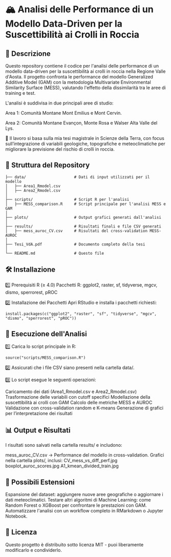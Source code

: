 # 🏔️ Analisi delle Performance di un Modello Data-Driven per la Suscettibilità ai Crolli in Roccia

## 📖 Descrizione
Questo repository contiene il codice per l'analisi delle performance di un modello data-driven per la suscettibilità ai crolli in roccia nella Regione Valle d'Aosta. Il progetto confronta le performance del modello Generalized Additive Model (GAM) con la metodologia Multivariate Environmental Similarity Surface (MESS), valutando l'effetto della dissimilarità tra le aree di training e test.

L'analisi è suddivisa in due principali aree di studio:

Area 1: Comunità Montane Mont Emilius e Mont Cervin.

Area 2: Comunità Montane Evançon, Monte Rosa e Walser Alta Valle del Lys.

📄 Il lavoro si basa sulla mia tesi magistrale in Scienze della Terra, con focus sull’integrazione di variabili geologiche, topografiche e meteoclimatiche per migliorare la previsione del rischio di crolli in roccia.

## 📂 Struttura del Repository
````
├── data/                     # Dati di input utilizzati per il modello
│   ├── Area1_Rmodel.csv
│   ├── Area2_Rmodel.csv
│
├── scripts/                  # Script R per l'analisi
│   ├── MESS_comparison.R     # Script principale per l'analisi MESS e GAM
│
├── plots/                    # Output grafici generati dall'analisi
│
├── results/                  # Risultati finali e file CSV generati
│   ├── mess_auroc_CV.csv     # Risultati del cross-validation MESS-AUROC
│
├── Tesi_VdA.pdf              # Documento completo della tesi
│
└── README.md                 # Questo file
````
## 🛠 Installazione
1️⃣ Prerequisiti
R (≥ 4.0)
Pacchetti R: ggplot2, raster, sf, tidyverse, mgcv, dismo, sperrorest, pROC

2️⃣ Installazione dei Pacchetti
Apri RStudio e installa i pacchetti richiesti:

`install.packages(c("ggplot2", "raster", "sf", "tidyverse", "mgcv", "dismo", "sperrorest", "pROC"))`

## 🚀 Esecuzione dell'Analisi

1️⃣ Carica lo script principale in R:

`source("scripts/MESS_comparison.R")`

2️⃣ Assicurati che i file CSV siano presenti nella cartella data/.

3️⃣ Lo script esegue le seguenti operazioni:

Caricamento dei dati (Area1_Rmodel.csv e Area2_Rmodel.csv)
Trasformazione delle variabili con cutoff specifici
Modellazione della suscettibilità ai crolli con GAM
Calcolo delle metriche MESS e AUROC
Validazione con cross-validation random e K-means
Generazione di grafici per l’interpretazione dei risultati
## 📊 Output e Risultati
I risultati sono salvati nella cartella results/ e includono:

mess_auroc_CV.csv → Performance del modello in cross-validation.
Grafici nella cartella plots/, inclusi:
CV_mess_vs_diff_perf.jpg
boxplot_auroc_scores.jpg
A1_kmean_divided_train.jpg
## 📌 Possibili Estensioni
Espansione del dataset: aggiungere nuove aree geografiche o aggiornare i dati meteoclimatici.
Testare altri algoritmi di Machine Learning: come Random Forest o XGBoost per confrontare le prestazioni con GAM.
Automatizzare l'analisi con un workflow completo in RMarkdown o Jupyter Notebook.
## 📜 Licenza
Questo progetto è distribuito sotto licenza MIT - puoi liberamente modificarlo e condividerlo.
